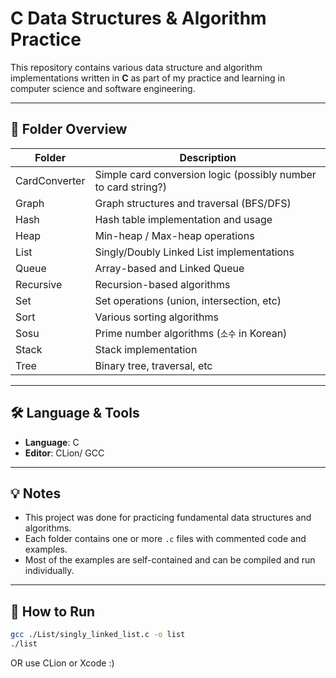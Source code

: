 # C Data Structures & Algorithm Practice

This repository contains various data structure and algorithm implementations written in **C** as part of my practice and learning in computer science and software engineering.

---

## 📁 Folder Overview

| Folder       | Description                               |
|--------------|-------------------------------------------|
| CardConverter| Simple card conversion logic (possibly number to card string?) |
| Graph        | Graph structures and traversal (BFS/DFS)  |
| Hash         | Hash table implementation and usage       |
| Heap         | Min-heap / Max-heap operations            |
| List         | Singly/Doubly Linked List implementations |
| Queue        | Array-based and Linked Queue              |
| Recursive    | Recursion-based algorithms                |
| Set          | Set operations (union, intersection, etc) |
| Sort         | Various sorting algorithms                |
| Sosu         | Prime number algorithms (`소수` in Korean) |
| Stack        | Stack implementation                      |
| Tree         | Binary tree, traversal, etc               |

---

## 🛠️ Language & Tools

- **Language**: C
- **Editor**: CLion/ GCC

---

## 💡 Notes

- This project was done for practicing fundamental data structures and algorithms.
- Each folder contains one or more `.c` files with commented code and examples.
- Most of the examples are self-contained and can be compiled and run individually.

---

## 📌 How to Run

```bash
gcc ./List/singly_linked_list.c -o list
./list
```

OR use CLion or Xcode :)
